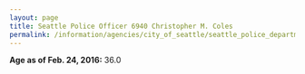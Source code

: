 ```yaml
---
layout: page
title: Seattle Police Officer 6940 Christopher M. Coles
permalink: /information/agencies/city_of_seattle/seattle_police_department/copbook/6940/
---
```


**Age as of Feb. 24, 2016:** 36.0
